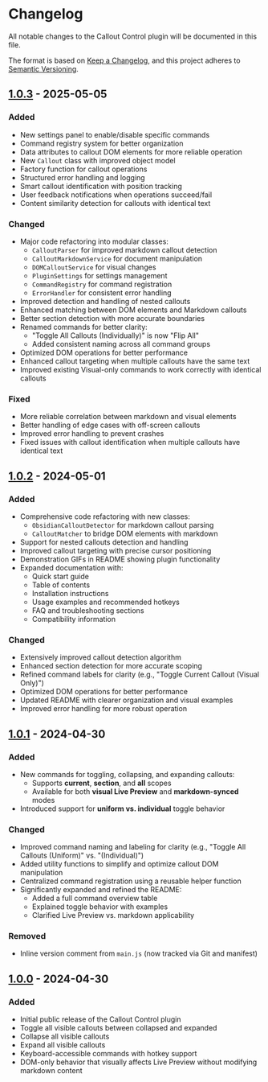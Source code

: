 # Changelog

All notable changes to the Callout Control plugin will be documented in this file.

The format is based on [Keep a Changelog](https://keepachangelog.com/en/1.0.0/),
and this project adheres to [Semantic Versioning](https://semver.org/spec/v2.0.0.html).

## [1.0.3] - 2025-05-05

### Added
- New settings panel to enable/disable specific commands
- Command registry system for better organization
- Data attributes to callout DOM elements for more reliable operation
- New `Callout` class with improved object model
- Factory function for callout operations
- Structured error handling and logging
- Smart callout identification with position tracking
- User feedback notifications when operations succeed/fail
- Content similarity detection for callouts with identical text

### Changed
- Major code refactoring into modular classes:
  - `CalloutParser` for improved markdown callout detection
  - `CalloutMarkdownService` for document manipulation
  - `DOMCalloutService` for visual changes
  - `PluginSettings` for settings management
  - `CommandRegistry` for command registration
  - `ErrorHandler` for consistent error handling
- Improved detection and handling of nested callouts
- Enhanced matching between DOM elements and Markdown callouts 
- Better section detection with more accurate boundaries
- Renamed commands for better clarity:
  - "Toggle All Callouts (Individually)" is now "Flip All"
  - Added consistent naming across all command groups
- Optimized DOM operations for better performance
- Enhanced callout targeting when multiple callouts have the same text
- Improved existing Visual-only commands to work correctly with identical callouts

### Fixed
- More reliable correlation between markdown and visual elements
- Better handling of edge cases with off-screen callouts
- Improved error handling to prevent crashes
- Fixed issues with callout identification when multiple callouts have identical text

## [1.0.2] - 2024-05-01

### Added
- Comprehensive code refactoring with new classes:
  - `ObsidianCalloutDetector` for markdown callout parsing
  - `CalloutMatcher` to bridge DOM elements with markdown
- Support for nested callouts detection and handling
- Improved callout targeting with precise cursor positioning
- Demonstration GIFs in README showing plugin functionality
- Expanded documentation with:
  - Quick start guide
  - Table of contents
  - Installation instructions
  - Usage examples and recommended hotkeys
  - FAQ and troubleshooting sections
  - Compatibility information

### Changed
- Extensively improved callout detection algorithm
- Enhanced section detection for more accurate scoping
- Refined command labels for clarity (e.g., "Toggle Current Callout (Visual Only)")
- Optimized DOM operations for better performance
- Updated README with clearer organization and visual examples
- Improved error handling for more robust operation

## [1.0.1] - 2024-04-30

### Added
- New commands for toggling, collapsing, and expanding callouts:
  - Supports **current**, **section**, and **all** scopes
  - Available for both **visual Live Preview** and **markdown-synced** modes
- Introduced support for **uniform vs. individual** toggle behavior

### Changed
- Improved command naming and labeling for clarity (e.g., "Toggle All Callouts (Uniform)" vs. "(Individual)")
- Added utility functions to simplify and optimize callout DOM manipulation
- Centralized command registration using a reusable helper function
- Significantly expanded and refined the README:
  - Added a full command overview table
  - Explained toggle behavior with examples
  - Clarified Live Preview vs. markdown applicability

### Removed
- Inline version comment from `main.js` (now tracked via Git and manifest)

## [1.0.0] - 2024-04-30

### Added
- Initial public release of the Callout Control plugin
- Toggle all visible callouts between collapsed and expanded
- Collapse all visible callouts
- Expand all visible callouts
- Keyboard-accessible commands with hotkey support
- DOM-only behavior that visually affects Live Preview without modifying markdown content

[1.0.3]: ../../compare/v1.0.2...v1.0.3
[1.0.2]: ../../compare/v1.0.1...v1.0.2
[1.0.1]: ../../compare/v1.0.0...v1.0.1
[1.0.0]: ../../releases/tag/v1.0.0